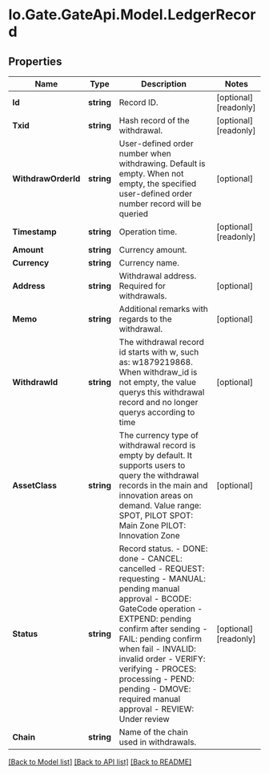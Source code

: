 
# Io.Gate.GateApi.Model.LedgerRecord

## Properties

Name | Type | Description | Notes
------------ | ------------- | ------------- | -------------
**Id** | **string** | Record ID. | [optional] [readonly] 
**Txid** | **string** | Hash record of the withdrawal. | [optional] [readonly] 
**WithdrawOrderId** | **string** | User-defined order number when withdrawing. Default is empty. When not empty, the specified user-defined order number record will be queried | [optional] 
**Timestamp** | **string** | Operation time. | [optional] [readonly] 
**Amount** | **string** | Currency amount. | 
**Currency** | **string** | Currency name. | 
**Address** | **string** | Withdrawal address. Required for withdrawals. | [optional] 
**Memo** | **string** | Additional remarks with regards to the withdrawal. | [optional] 
**WithdrawId** | **string** | The withdrawal record id starts with w, such as: w1879219868. When withdraw_id is not empty, the value querys this withdrawal record and no longer querys according to time | [optional] 
**AssetClass** | **string** | The currency type of withdrawal record is empty by default. It supports users to query the withdrawal records in the main and innovation areas on demand. Value range: SPOT, PILOT  SPOT: Main Zone  PILOT: Innovation Zone | [optional] 
**Status** | **string** | Record status.  - DONE: done - CANCEL: cancelled - REQUEST: requesting - MANUAL: pending manual approval - BCODE: GateCode operation - EXTPEND: pending confirm after sending - FAIL: pending confirm when fail - INVALID: invalid order - VERIFY: verifying - PROCES: processing - PEND: pending - DMOVE: required manual approval - REVIEW: Under review | [optional] [readonly] 
**Chain** | **string** | Name of the chain used in withdrawals. | 

[[Back to Model list]](../README.md#documentation-for-models)
[[Back to API list]](../README.md#documentation-for-api-endpoints)
[[Back to README]](../README.md)
